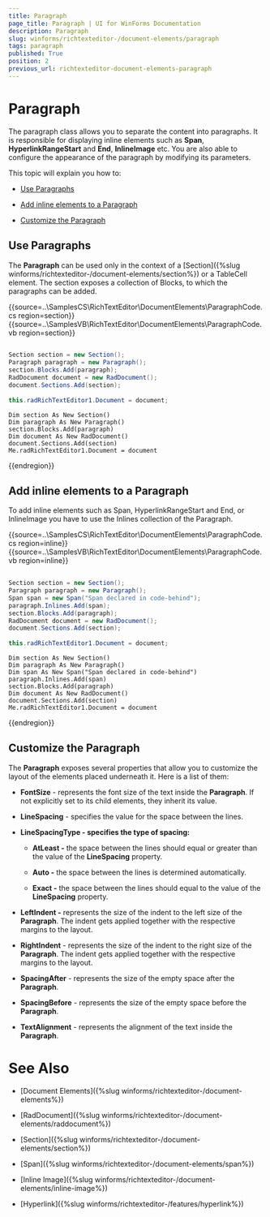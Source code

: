 ```yaml
---
title: Paragraph
page_title: Paragraph | UI for WinForms Documentation
description: Paragraph
slug: winforms/richtexteditor-/document-elements/paragraph
tags: paragraph
published: True
position: 2
previous_url: richtexteditor-document-elements-paragraph
---
```


# Paragraph



The paragraph class allows you to separate the content into paragraphs. It is responsible for displaying inline elements such as __Span__, __HyperlinkRangeStart__ and __End__, __InlineImage__ etc. You are also able to configure the appearance of the paragraph by modifying its parameters.
      

This topic will explain you how to:

* [Use Paragraphs](#use-paragraphs)

* [Add inline elements to a Paragraph](#add-inline-elements-to-a-paragraph)

* [Customize the Paragraph](#customize-the-paragraph)

## Use Paragraphs

The __Paragraph__ can be used only in the context of a [Section]({%slug winforms/richtexteditor-/document-elements/section%}) or a TableCell element. The section exposes a collection of Blocks, to which the paragraphs can be added.

{{source=..\SamplesCS\RichTextEditor\DocumentElements\ParagraphCode.cs region=section}} 
{{source=..\SamplesVB\RichTextEditor\DocumentElements\ParagraphCode.vb region=section}} 

````C#
            
Section section = new Section();
Paragraph paragraph = new Paragraph();          
section.Blocks.Add(paragraph);
RadDocument document = new RadDocument();
document.Sections.Add(section);
            
this.radRichTextEditor1.Document = document;

````
````VB.NET
Dim section As New Section()
Dim paragraph As New Paragraph()    
section.Blocks.Add(paragraph)
Dim document As New RadDocument()
document.Sections.Add(section)
Me.radRichTextEditor1.Document = document

````

{{endregion}} 


## Add inline elements to a Paragraph

To add inline elements such as Span, HyperlinkRangeStart and End, or InlineImage you have to use the Inlines collection of the Paragraph.

{{source=..\SamplesCS\RichTextEditor\DocumentElements\ParagraphCode.cs region=inline}} 
{{source=..\SamplesVB\RichTextEditor\DocumentElements\ParagraphCode.vb region=inline}} 

````C#
            
Section section = new Section();
Paragraph paragraph = new Paragraph();
Span span = new Span("Span declared in code-behind");
paragraph.Inlines.Add(span);
section.Blocks.Add(paragraph);
RadDocument document = new RadDocument();
document.Sections.Add(section);
    
this.radRichTextEditor1.Document = document;

````
````VB.NET
Dim section As New Section()
Dim paragraph As New Paragraph()
Dim span As New Span("Span declared in code-behind")
paragraph.Inlines.Add(span)
section.Blocks.Add(paragraph)
Dim document As New RadDocument()
document.Sections.Add(section)
Me.radRichTextEditor1.Document = document

````

{{endregion}} 

## Customize the Paragraph

The __Paragraph__ exposes several properties that allow you to customize the layout of the elements placed underneath it. Here is a list of them:
        

* __FontSize__ - represents the font size of the text inside the __Paragraph__. If not explicitly set to its child elements, they inherit its value.

*  __LineSpacing__ - specifies the value for the space between the lines.

* __LineSpacingType - specifies the type of spacing:__

	* __AtLeast -__ the space between the lines should equal or greater than the value of the __LineSpacing__ property.
                

	* __Auto -__ the space between the lines is determined automatically.
                

	* __Exact -__ the space between the lines should equal to the value of the __LineSpacing__ property.

* __LeftIndent -__ represents the size of the indent to the left size of the __Paragraph__. The indent gets applied together with the respective margins to the layout.
            

* __RightIndent__ - represents the size of the indent to the right size of the __Paragraph__. The indent gets applied together with the respective margins to the layout.
            

* __SpacingAfter__ - represents the size of the empty space after the __Paragraph__.
            

* __SpacingBefore__ - represents the size of the empty space before the __Paragraph__.
            

* __TextAlignment__ - represents the alignment of the text inside the __Paragraph__.
            

# See Also

 * [Document Elements]({%slug winforms/richtexteditor-/document-elements%})

 * [RadDocument]({%slug winforms/richtexteditor-/document-elements/raddocument%})

 * [Section]({%slug winforms/richtexteditor-/document-elements/section%})

 * [Span]({%slug winforms/richtexteditor-/document-elements/span%})

 * [Inline Image]({%slug winforms/richtexteditor-/document-elements/inline-image%})

 * [Hyperlink]({%slug winforms/richtexteditor-/features/hyperlink%})
